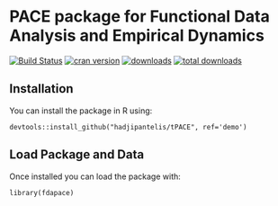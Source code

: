 
PACE package for Functional Data Analysis and Empirical Dynamics 
====

[![Build Status](https://travis-ci.org/hadjipantelis/tPACE.svg?branch=master)](https://travis-ci.org/hadjipantelis/tPACE)
[![cran version](http://www.r-pkg.org/badges/version/fdapace)](https://cran.r-project.org/web/packages/fdapace)
[![downloads](http://cranlogs.r-pkg.org/badges/fdapace)](http://cranlogs.r-pkg.org/badges/fdapace)
[![total downloads](http://cranlogs.r-pkg.org/badges/grand-total/fdapace)](http://cranlogs.r-pkg.org/badges/grand-total/fdapace)

## Installation
You can install the package in R using:
```
devtools::install_github("hadjipantelis/tPACE", ref='demo')
```

## Load Package and Data
Once installed you can load the package with:
```
library(fdapace)
```
